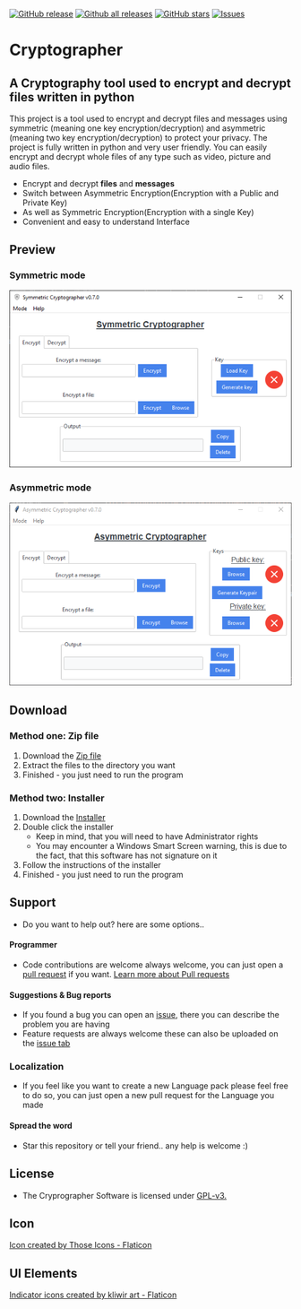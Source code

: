 [![GitHub release](https://img.shields.io/github/release/jasger9000/Cryptographer/all.svg)](https://github.com/jasger9000/Cryptographer/releases)
[![Github all releases](https://img.shields.io/github/downloads/jasger9000/Cryptographer/total.svg)](https://github.com/jasger9000/Cryptographer/releases)
[![GitHub stars](https://img.shields.io/github/stars/jasger9000/Cryptographer.svg)](https://github.com/jasger9000/Cryptographer/stargazers)
[![Issues](https://img.shields.io/github/issues/jasger9000/Cryptographer.svg)](https://github.com/jasger9000/Cryptographer/issues)

# Cryptographer

## A Cryptography tool used to encrypt and decrypt files written in python

This project is a tool used to encrypt and decrypt files and messages using symmetric (meaning one key encryption/decryption) and asymmetric (meaning two key encryption/decryption) to protect your privacy.
The project is fully written in python and very user friendly. You can easily encrypt and decrypt whole files of any type such as video, picture and audio files.

 * Encrypt and decrypt **files** and **messages**
 * Switch between Asymmetric Encryption(Encryption with a Public and Private Key)
 * As well as Symmetric Encryption(Encryption with a single Key)
 * Convenient and easy to understand Interface

## Preview

### Symmetric mode
<img src='https://github.com/jasger9000/Cryptographer/blob/master/src/Preview_Symmetric.png'>

### Asymmetric mode
<img src='https://github.com/jasger9000/Cryptographer/blob/master/src/Preview_Asymmetric.png'>



## Download


### Method one: Zip file
1. Download the [Zip file](https://github.com/jasger9000/Cryptographer/releases/download/v0.7.0/Cryptographer.zip)
2. Extract the files to the directory you want
3. Finished - you just need to run the program

### Method two: Installer
1. Download the [Installer](https://github.com/jasger9000/Cryptographer/releases/download/v0.7.0/Cryptographer.Installer.exe)
2. Double click the installer
   - Keep in mind, that you will need to have Administrator rights
   - You may encounter a Windows Smart Screen warning, this is due to the fact, that this software has not signature on it
3. Follow the instructions of the installer
4. Finished - you just need to run the program



## Support
  - Do you want to help out? here are some options..

#### Programmer
  - Code contributions are welcome always welcome, you can just open a [pull request](https://www.github.com/jasger9000/Cryptographer/pulls) if you want. [Learn more about Pull requests](https://docs.github.com/en/enterprise-server@3.5/pull-requests/collaborating-with-pull-requests/proposing-changes-to-your-work-with-pull-requests/about-pull-requests)


#### Suggestions & Bug reports
  - If you found a bug you can open an [issue](https://github.com/jasger9000/Cryptographer/issues), there you can describe the problem you are having
  - Feature requests are always welcome these can also be uploaded on the [issue tab](https://github.com/jasger9000/Cryptographer/issues)

 
### Localization
  - If you feel like you want to create a new Language pack please feel free to do so, you can just open a new pull request for the Language you made

#### Spread the word
  - Star this repository or tell your friend.. any help is welcome :)

## License
  - The Cryprographer Software is licensed under [GPL-v3.](https://github.com/jasger9000/Cryptographer/blob/master/LICENSE)

## Icon
<a href="https://www.flaticon.com/free-icons/shield" title="shield icons">Icon created by Those Icons - Flaticon</a>

## UI Elements
<a href="https://www.flaticon.com/free-icons/cross" title="cross icons">Indicator icons created by kliwir art - Flaticon</a>


